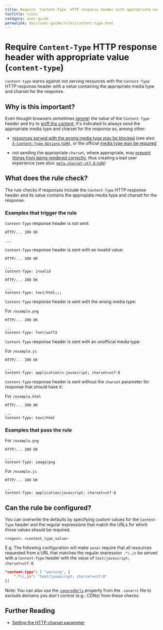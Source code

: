 ```yaml
---
title: Require `Content-Type` HTTP response header with appropriate value
tocTitle: rules
category: user-guide
permalink: docs/user-guide/rules/content-type.html
---
```

# Require `Content-Type` HTTP response header with appropriate value (`content-type`)

`content-type` warns against not serving resources with the
`Content-Type` HTTP response header with a value containing
the appropriate media type and charset for the response.

## Why is this important?

Even thought browsers sometimes [ignore](https://developer.mozilla.org/en-US/docs/Web/Security/Securing_your_site/Configuring_server_MIME_types))
the value of the `Content-Type` header and try to [sniff the content](https://mimesniff.spec.whatwg.org/),
it's indicated to always send the appropriate media type and charset
for the response as, among other:

* [resources served with the wrong media type may be
  blocked](https://www.fxsitecompat.com/en-CA/docs/2016/javascript-served-with-wrong-mime-type-will-be-blocked/)
  (see also: [`X-Content-Type-Options` rule](x-content-type-options.md)),
  or the official [media type may be required](https://developer.mozilla.org/en-US/docs/Web/HTML/Using_the_application_cache#Referencing_a_cache_manifest_file)

* not sending the appropriate `charset`, where appropriate, may [prevent
  things from being rendered correctly](https://www.w3.org/International/questions/qa-what-is-encoding),
  thus creating a bad user experience (see also:
  [`meta-charset-utf-8` rule](meta-charset-utf-8.md))

## What does the rule check?

The rule checks if responses include the `Content-Type` HTTP response
header and its value contains the appropiate media type and charset
for the response.

### Examples that **trigger** the rule

`Content-Type` response header is not sent:

```text
HTTP/... 200 OK

...
```

`Content-Type` response header is sent with an invalid value:

```text
HTTP/... 200 OK

...
Content-Type: invalid
```

```text
HTTP/... 200 OK

...
Content-Type: text/html;;;
```

`Content-Type` response header is sent with the wrong media type:

For `/example.png`

```text
HTTP/... 200 OK

...
Content-Type: font/woff2
```

`Content-Type` response header is sent with an unofficial media type:

For `/example.js`

```text
HTTP/... 200 OK

...
Content-Type: application/x-javascript; charset=utf-8
```

`Content-Type` response header is sent without the `charset` parameter
for response that should have it:

For `/example.html`

```text
HTTP/... 200 OK

...
Content-Type: text/html
```

### Examples that **pass** the rule

For `/example.png`

```text
HTTP/... 200 OK

...
Content-Type: image/png
```

For `/example.js`

```text
HTTP/... 200 OK

...
Content-Type: application/javascript; charset=utf-8
```

## Can the rule be configured?

You can overwrite the defaults by specifying custom values for the
`Content-Type` header and the regular expressions that match the URLs
for which those values should be required.

`<regex>: <content_type_value>`

E.g. The following configuration will make `sonar` require that
all resources requested from a URL that matches the regular expression
`.*\.js` be served with a `Content-Type` header with the value of
`text/javascript; charset=utf-8`.

```json
"content-type": [ "warning", {
    ".*\\.js": "text/javascript; charset=utf-8"
}]
```

Note: You can also use the [`ignoredUrls`](../index.md#rule-configuration)
property from the `.sonarrc` file to exclude domains you don't control
(e.g.: CDNs) from these checks.

## Further Reading

* [Setting the HTTP charset parameter](https://www.w3.org/International/articles/http-charset/index)
